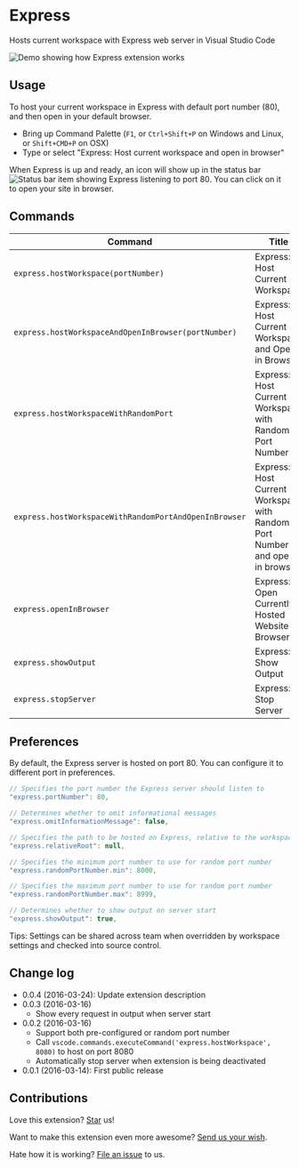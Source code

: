 # Express
Hosts current workspace with Express web server in Visual Studio Code

![Demo showing how Express extension works](https://raw.githubusercontent.com/compulim/vscode-express/master/demo.gif)

## Usage
To host your current workspace in Express with default port number (80), and then open in your default browser.
* Bring up Command Palette (`F1`, or `Ctrl+Shift+P` on Windows and Linux, or `Shift+CMD+P` on OSX)
* Type or select "Express: Host current workspace and open in browser"

When Express is up and ready, an icon will show up in the status bar ![Status bar item showing Express listening to port 80](https://raw.githubusercontent.com/compulim/vscode-express/master/statusbar.png). You can click on it to open your site in browser.

## Commands
| Command | Title |
|---------|-------------|
| `express.hostWorkspace(portNumber) ` | Express: Host Current Workspace |
| `express.hostWorkspaceAndOpenInBrowser(portNumber) ` | Express: Host Current Workspace and Open in Browser |
| `express.hostWorkspaceWithRandomPort ` | Express: Host Current Workspace with Random Port Number |
| `express.hostWorkspaceWithRandomPortAndOpenInBrowser ` | Express: Host Current Workspace with Random Port Number and open in browser |
| `express.openInBrowser` | Express: Open Currently Hosted Website in Browser |
| `express.showOutput` | Express: Show Output |
| `express.stopServer` | Express: Stop Server |

## Preferences

By default, the Express server is hosted on port 80. You can configure it to different port in preferences.

```js
// Specifies the port number the Express server should listen to
"express.portNumber": 80,

// Determines whether to omit informational messages
"express.omitInformationMessage": false,

// Specifies the path to be hosted on Express, relative to the workspace root
"express.relativeRoot": null,

// Specifies the minimum port number to use for random port number
"express.randomPortNumber.min": 8000,

// Specifies the maximum port number to use for random port number
"express.randomPortNumber.max": 8999,

// Determines whether to show output on server start
"express.showOutput": true,
```

Tips: Settings can be shared across team when overridden by workspace settings and checked into source control.

## Change log
* 0.0.4 (2016-03-24): Update extension description
* 0.0.3 (2016-03-16)
  * Show every request in output when server start
* 0.0.2 (2016-03-16)
  * Support both pre-configured or random port number
  * Call `vscode.commands.executeCommand('express.hostWorkspace', 8080)` to host on port 8080
  * Automatically stop server when extension is being deactivated
* 0.0.1 (2016-03-14): First public release

## Contributions
Love this extension? [Star](https://github.com/compulim/vscode-express/stargazers) us!

Want to make this extension even more awesome? [Send us your wish](https://github.com/compulim/vscode-express/issues/new/).

Hate how it is working? [File an issue](https://github.com/compulim/vscode-express/issues/new/) to us.
